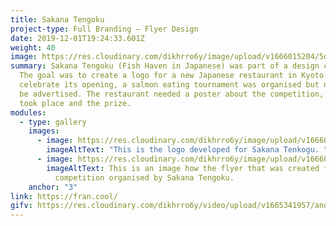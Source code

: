 ```yaml
---
title: Sakana Tengoku
project-type: Full Branding – Flyer Design
date: 2019-12-01T19:24:33.601Z
weight: 40
image: https://res.cloudinary.com/dikhrro6y/image/upload/v1666015204/5db8dbc697feba1a77c0f445_bakery-related-posters-design-2_wchw1k.jpg
summary: Sakana Tengoku (Fish Haven in Japanese) was part of a design challenge.
  The goal was to create a logo for a new Japanese restaurant in Kyoto. To
  celebrate its opening, a salmon eating tournament was organised but needed to
  be advertised. The restaurant needed a poster about the competition, where it
  took place and the prize. 
modules:
  - type: gallery
    images:
      - image: https://res.cloudinary.com/dikhrro6y/image/upload/v1666015180/Logo-nofish-03_lh247r.png
        imageAltText: "This is the logo developed for Sakana Tenkogu. "
      - image: https://res.cloudinary.com/dikhrro6y/image/upload/v1666016492/poster-01_aph1xe.jpg
        imageAltText: This is an image how the flyer that was created for the
          competition organised by Sakana Tengoku.
    anchor: "3"
link: https://fran.cool/
gifv: https://res.cloudinary.com/dikhrro6y/video/upload/v1665341957/another-one_kd7s6h.mp4
---
```

